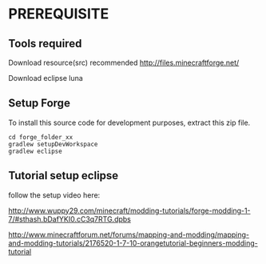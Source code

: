 PREREQUISITE
===

Tools required 
----
Download resource(src) recommended http://files.minecraftforge.net/

Download eclipse luna

Setup Forge
----
To install this source code for development purposes, extract this zip file.

    cd forge_folder_xx
    gradlew setupDevWorkspace
    gradlew eclipse


Tutorial setup eclipse 
----

follow the setup video here:


http://www.wuppy29.com/minecraft/modding-tutorials/forge-modding-1-7/#sthash.bDafYKI0.cC3q7RTG.dpbs
	
http://www.minecraftforum.net/forums/mapping-and-modding/mapping-and-modding-tutorials/2176520-1-7-10-orangetutorial-beginners-modding-tutorial

